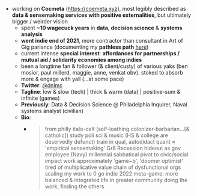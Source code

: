 - working on **Coεmeta** (https://coemeta.xyz), most legibly described as **data & sensemaking services with positive externalities**, but ultimately bigger / weirder vision
    - spent **~10 wagecuck years** in **data**, **decision science** & **systems analysis**
    - **went indie end of 2021**, more contractor than consultant in Art of Gig parlance (documenting my __pathless path__ [here](https://github.com/coemeta/public-work-log))
    - current intense __special interest__: **affordances for partnerships / mutual aid / solidarity economies among indies**
    - been a longtime fan & follower (& client/custy) of various yaks (ben mosior, paul millerd, maggie, anne, venkat obv). stoked to absorb more & engage with yall (...at some pace)
    - **Twitter**: [@dnlmc](https://twitter.com/dnlmc)
    - **Tagline**: low & slow (tech) | thick & warm (data) | positive-sum & infinite (games)
    - **Previously**: Data & Decision Science @ Philadelphia Inquirer, Naval systems analyst (civilian)
    - **Bio**:
        - > from philly
          > italo-celt (self-loathing colonizer-barbarian...[& catholic])
          > study poli sci & music (HS & college are deservedly defunct)
          > train in qual, autodidact quant ≈ 'empirical sensemaking'
          > Gr8 Recession hideout as gov employee (Navy)
          > millennial sabbatical
          > pivot to civic/social impact work
          > approximately 'game~b', 'doomer optimist'
          > tired of multiplicative value chain of dysfunctional orgs scaling my work to 0
          > go indie 2022
          > meta-game: more balanced & integrated life in greater community
          > doing the work, finding the others
